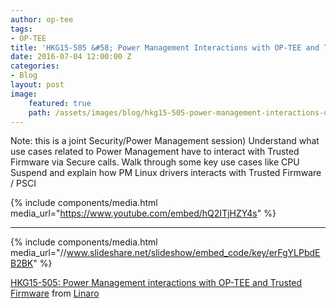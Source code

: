```yaml
---
author: op-tee
tags:
- OP-TEE
title: 'HKG15-505 &#58; Power Management Interactions with OP-TEE and Trusted Firmware'
date: 2016-07-04 12:00:00 Z
categories:
- Blog
layout: post
image:
    featured: true
    path: /assets/images/blog/hkg15-505-power-management-interactions-op-tee-trusted-firmware-image.jpg
---
```


Note: this is a joint Security/Power Management session) Understand what use cases related to Power Management have to interact with Trusted Firmware via Secure calls. Walk through some key use cases like CPU Suspend and explain how PM Linux drivers interacts with Trusted Firmware / PSCI

{% include components/media.html media_url="https://www.youtube.com/embed/hQ2ITjHZY4s" %}

--------

{% include components/media.html media_url="//www.slideshare.net/slideshow/embed_code/key/erFgYLPbdEB2BK" %}


[HKG15-505: Power Management interactions with OP-TEE and Trusted Firmware](https://www.slideshare.net/linaroorg/hkg15-505-power-management-interactions-with-optee-repaired) from [Linaro](http://www.slideshare.net/linaroorg)
